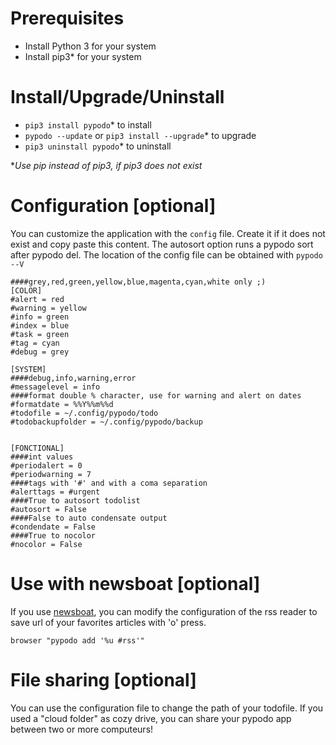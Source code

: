 # Prerequisites

- Install Python 3 for your system
- Install pip3* for your system

# Install/Upgrade/Uninstall

- ``pip3 install pypodo``* to install
- ``pypodo --update`` or ``pip3 install --upgrade``* to upgrade
- ``pip3 uninstall pypodo``* to uninstall

*_Use pip instead of pip3, if pip3 does not exist_
# Configuration [optional]

You can customize the application with the ``config`` file. Create it if it does not exist and copy paste this content. The autosort option runs a pypodo sort after pypodo del. The location of the config file can be obtained with ``pypodo --V``

```
####grey,red,green,yellow,blue,magenta,cyan,white only ;)
[COLOR]
#alert = red
#warning = yellow
#info = green
#index = blue
#task = green
#tag = cyan
#debug = grey

[SYSTEM]
####debug,info,warning,error
#messagelevel = info
####format double % character, use for warning and alert on dates
#formatdate = %%Y%%m%%d
#todofile = ~/.config/pypodo/todo
#todobackupfolder = ~/.config/pypodo/backup


[FONCTIONAL]
####int values
#periodalert = 0
#periodwarning = 7
####tags with '#' and with a coma separation
#alerttags = #urgent
####True to autosort todolist
#autosort = False
####False to auto condensate output
#condendate = False
####True to nocolor
#nocolor = False

```
# Use with newsboat [optional]

If you use [newsboat](https://github.com/newsboat/newsboat), you can modify the configuration of the rss reader to save url of your favorites articles with 'o' press.

```
browser "pypodo add '%u #rss'"
```

# File sharing [optional]

You can use the configuration file to change the path of your todofile. If you used a "cloud folder" as cozy drive, you can share your pypodo app between two or more computeurs!

